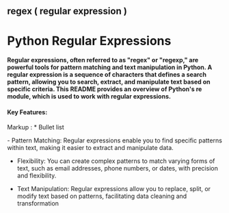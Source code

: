 <h2>regex ( regular expression ) </h2>
<h1>Python Regular Expressions</h1>

#### Regular expressions, often referred to as "regex" or "regexp," are powerful tools for pattern matching and text manipulation in Python. A regular expression is a sequence of characters that defines a search pattern, allowing you to search, extract, and manipulate text based on specific criteria. This README provides an overview of Python's re module, which is used to work with regular expressions.

#### Key Features:
Markup : * Bullet list
<p>
- Pattern Matching: Regular expressions enable you to find specific patterns within text, making it easier to extract and manipulate data.

- Flexibility: You can create complex patterns to match varying forms of text, such as email addresses, phone numbers, or dates, with precision and flexibility.

- Text Manipulation: Regular expressions allow you to replace, split, or modify text based on patterns, facilitating data cleaning and transformation 
</p>
